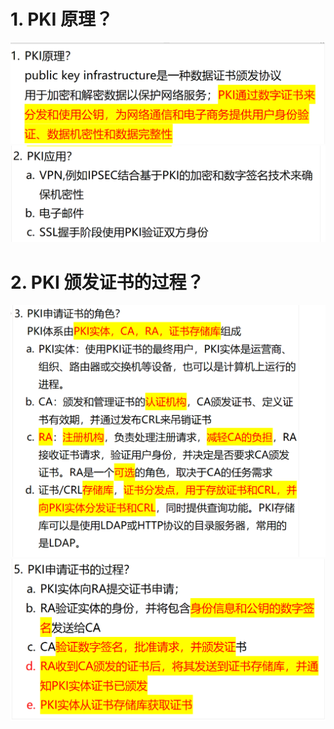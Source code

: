 # 1. PKI 原理？

![alt text](images/面试题---PKI基础/image.png)
![alt text](images/面试题---PKI基础/image-1.png)

# 2. PKI 颁发证书的过程？

![alt text](images/面试题---PKI基础/image-2.png)
![alt text](images/面试题---PKI基础/image-4.png)
